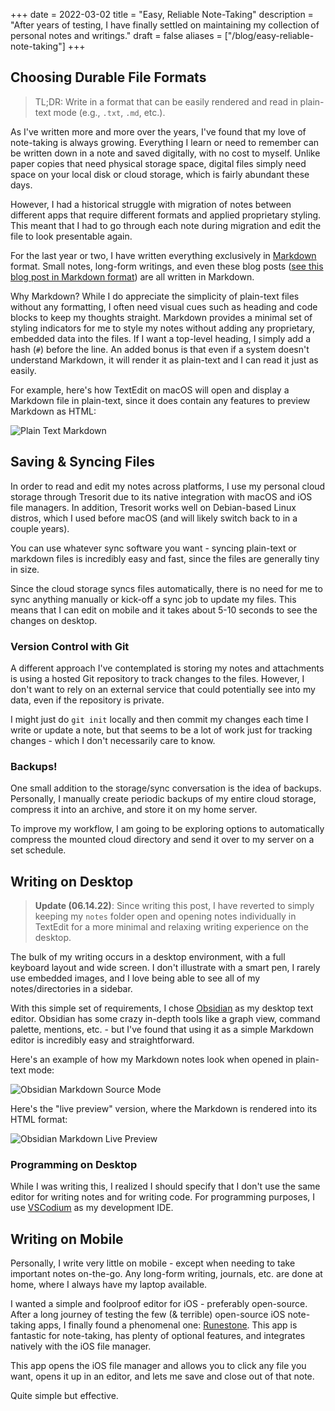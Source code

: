 +++
date = 2022-03-02
title = "Easy, Reliable Note-Taking"
description = "After years of testing, I have finally settled on maintaining my collection of personal notes and writings."
draft = false
aliases = ["/blog/easy-reliable-note-taking"]
+++

## Choosing Durable File Formats

> TL;DR: Write in a format that can be easily rendered and read in plain-text
> mode (e.g., `.txt`, `.md`, etc.).

As I've written more and more over the years, I've found that my love of
note-taking is always growing. Everything I learn or need to remember can be
written down in a note and saved digitally, with no cost to myself. Unlike paper
copies that need physical storage space, digital files simply need space on your
local disk or cloud storage, which is fairly abundant these days.

However, I had a historical struggle with migration of notes between different
apps that require different formats and applied proprietary styling. This meant
that I had to go through each note during migration and edit the file to look
presentable again.

For the last year or two, I have written everything exclusively in
[Markdown](https://en.wikipedia.org/wiki/Markdown) format. Small notes,
long-form writings, and even these blog posts
([see this blog post in Markdown format](https://raw.githubusercontent.com/christian-cleberg/cleberg.io/main/content/blog/2022-03-02-note-taking.md))
are all written in Markdown.

Why Markdown? While I do appreciate the simplicity of plain-text files without
any formatting, I often need visual cues such as heading and code blocks to keep
my thoughts straight. Markdown provides a minimal set of styling indicators for
me to style my notes without adding any proprietary, embedded data into the
files. If I want a top-level heading, I simply add a hash (`#`) before the line.
An added bonus is that even if a system doesn't understand Markdown, it will
render it as plain-text and I can read it just as easily.

For example, here's how TextEdit on macOS will open and display a Markdown file
in plain-text, since it does contain any features to preview Markdown as HTML:

![Plain Text Markdown](https://img.cleberg.io/blog/20220302-easy-reliable-note-taking/plain_markdown.png)

## Saving & Syncing Files

In order to read and edit my notes across platforms, I use my personal cloud
storage through Tresorit due to its native integration with macOS and iOS file
managers. In addition, Tresorit works well on Debian-based Linux distros, which
I used before macOS (and will likely switch back to in a couple years).

You can use whatever sync software you want - syncing plain-text or markdown
files is incredibly easy and fast, since the files are generally tiny in size.

Since the cloud storage syncs files automatically, there is no need for me to
sync anything manually or kick-off a sync job to update my files. This means
that I can edit on mobile and it takes about 5-10 seconds to see the changes on
desktop.

### Version Control with Git

A different approach I've contemplated is storing my notes and attachments is
using a hosted Git repository to track changes to the files. However, I don't
want to rely on an external service that could potentially see into my data,
even if the repository is private.

I might just do `git init` locally and then commit my changes each time I write
or update a note, but that seems to be a lot of work just for tracking changes -
which I don't necessarily care to know.

### Backups!

One small addition to the storage/sync conversation is the idea of backups.
Personally, I manually create periodic backups of my entire cloud storage,
compress it into an archive, and store it on my home server.

To improve my workflow, I am going to be exploring options to automatically
compress the mounted cloud directory and send it over to my server on a set
schedule.

## Writing on Desktop

> **Update (06.14.22)**: Since writing this post, I have reverted to simply
> keeping my `notes` folder open and opening notes individually in TextEdit
> for a more minimal and relaxing writing experience on the desktop.

The bulk of my writing occurs in a desktop environment, with a full keyboard
layout and wide screen. I don't illustrate with a smart pen, I rarely use
embedded images, and I love being able to see all of my notes/directories in a
sidebar.

With this simple set of requirements, I chose [Obsidian](https://obsidian.md) as
my desktop text editor. Obsidian has some crazy in-depth tools like a graph
view, command palette, mentions, etc. - but I've found that using it as a simple
Markdown editor is incredibly easy and straightforward.

Here's an example of how my Markdown notes look when opened in plain-text mode:

![Obsidian Markdown Source Mode](https://img.cleberg.io/blog/20220302-easy-reliable-note-taking/obsidian_source_mode.png)

Here's the "live preview" version, where the Markdown is rendered into its HTML
format:

![Obsidian Markdown Live Preview](https://img.cleberg.io/blog/20220302-easy-reliable-note-taking/obsidian_live_preview.png)

### Programming on Desktop

While I was writing this, I realized I should specify that I don't use the same
editor for writing notes and for writing code. For programming purposes, I use
[VSCodium](https://vscodium.com) as my development IDE.

## Writing on Mobile

Personally, I write very little on mobile - except when needing to take
important notes on-the-go. Any long-form writing, journals, etc. are done at
home, where I always have my laptop available.

I wanted a simple and foolproof editor for iOS - preferably open-source. After
a long journey of testing the few (& terrible) open-source iOS note-taking apps,
I finally found a phenomenal one:
[Runestone](https://github.com/simonbs/runestone). This app is fantastic
for note-taking, has plenty of optional features, and integrates natively
with the iOS file manager.

This app opens the iOS file manager and allows you to click any file you want,
opens it up in an editor, and lets me save and close out of that note.

Quite simple but effective.
